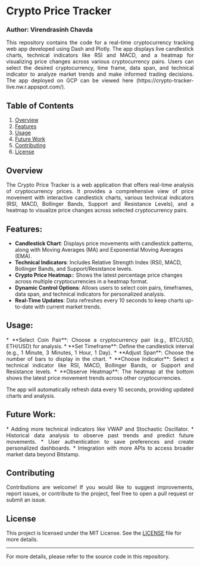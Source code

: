 # Crypto Price Tracker
### Author: Virendrasinh Chavda

<p align="justify">
This repository contains the code for a real-time cryptocurrency tracking web app developed using Dash and Plotly. The app displays live candlestick charts, technical indicators like RSI and MACD, and a heatmap for visualizing price changes across various cryptocurrency pairs. Users can select the desired cryptocurrency, time frame, data span, and technical indicator to analyze market trends and make informed trading decisions. The app deployed on GCP can be viewed here (https://crypto-tracker-live.nw.r.appspot.com/).
</p>

## Table of Contents
1. [Overview](#Overview)
2. [Features](#Features)
3. [Usage](#Usage)
4. [Future Work](#Future-Work)
5. [Contributing](#Contributing)
6. [License](#License)

## Overview
<p align="justify">
The Crypto Price Tracker is a web application that offers real-time analysis of cryptocurrency prices. It provides a comprehensive view of price movement with interactive candlestick charts, various technical indicators (RSI, MACD, Bollinger Bands, Support and Resistance Levels), and a heatmap to visualize price changes across selected cryptocurrency pairs.
</p>


## Features:
<p align="justify">

* **Candlestick Chart**: Displays price movements with candlestick patterns, along with Moving Averages (MA) and Exponential Moving Averages (EMA).
* **Technical Indicators**: Includes Relative Strength Index (RSI), MACD, Bollinger Bands, and Support/Resistance levels.
* **Crypto Price Heatmap:**: Shows the latest percentage price changes across multiple cryptocurrencies in a heatmap format.
* **Dynamic Control Options**: Allows users to select coin pairs, timeframes, data span, and technical indicators for personalized analysis.
* **Real-Time Updates**: Data refreshes every 10 seconds to keep charts up-to-date with current market trends.
</p>

## Usage:
<p align="justify">
* **Select Coin Pair**: Choose a cryptocurrency pair (e.g., BTC/USD, ETH/USD) for analysis.
* **Set Timeframe**: Define the candlestick interval (e.g., 1 Minute, 3 Minutes, 1 Hour, 1 Day).
* **Adjust Span**: Choose the number of bars to display in the chart.
* **Choose Indicator**: Select a technical indicator like RSI, MACD, Bollinger Bands, or Support and Resistance levels.
* **Observe Heatmap**: The heatmap at the bottom shows the latest price movement trends across other cryptocurrencies.

The app will automatically refresh data every 10 seconds, providing updated charts and analysis.
</p>

## Future Work:
<p align="justify">
* Adding more technical indicators like VWAP and Stochastic Oscillator.
* Historical data analysis to observe past trends and predict future movements.
* User authentication to save preferences and create personalized dashboards.
* Integration with more APIs to access broader market data beyond Bitstamp.
</p>

## Contributing
<p align="justify">
Contributions are welcome! If you would like to suggest improvements, report issues, or contribute to the project, feel free to open a pull request or submit an issue.
</p>

## License

This project is licensed under the MIT License. See the [LICENSE](LICENSE) file for more details.

---

For more details, please refer to the source code in this repository.
